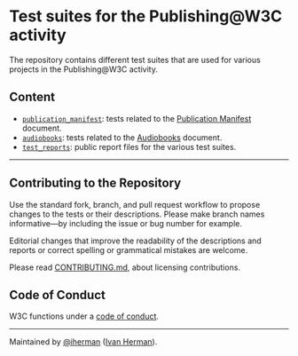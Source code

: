 
# Test suites for the Publishing@W3C activity

The repository contains different test suites that are used for various projects in the Publishing@W3C activity.

## Content

- [`publication_manifest`](./publication_manifest): tests related to the [Publication Manifest](https://www.w3.org/TR/pub-manifest) document.
- [`audiobooks`](./audiobooks): tests related to the [Audiobooks](https://www.w3.org/TR/audiobooks) document.
- [`test_reports`](./test_reports): public report files for the various test suites.


---

## Contributing to the Repository

Use the standard fork, branch, and pull request workflow to propose changes to the tests or their descriptions. Please make branch names informative—by including the issue or bug number for example.

Editorial changes that improve the readability of the descriptions and reports or correct spelling or grammatical mistakes are welcome.

Please read [CONTRIBUTING.md](CONTRIBUTING.md), about licensing contributions.

## Code of Conduct

W3C functions under a [code of conduct](https://www.w3.org/Consortium/cepc/).

---

Maintained by [@iherman](https://github.com/iherman) ([Ivan Herman](mailto:ivan@w3.org)).
